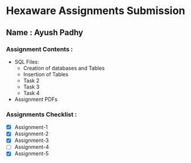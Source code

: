 # Hexaware Assignments Submission

## Name : Ayush Padhy

### Assignment Contents :
- SQL Files:
  - Creation of databases and Tables
  - Insertion of Tables
  - Task 2
  - Task 3
  - Task 4
- Assignment PDFs

### Assignments Checklist :
- [x] Assignment-1
- [x] Assignment-2
- [x] Assignment-3
- [ ] Assignment-4
- [x] Assignment-5
